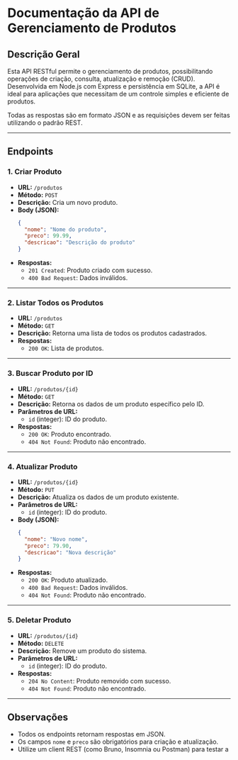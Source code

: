 # Documentação da API de Gerenciamento de Produtos

## Descrição Geral

Esta API RESTful permite o gerenciamento de produtos, possibilitando operações de criação, consulta, atualização e remoção (CRUD). Desenvolvida em Node.js com Express e persistência em SQLite, a API é ideal para aplicações que necessitam de um controle simples e eficiente de produtos.

Todas as respostas são em formato JSON e as requisições devem ser feitas utilizando o padrão REST.

---

## Endpoints

### 1. Criar Produto

- **URL:** `/produtos`
- **Método:** `POST`
- **Descrição:** Cria um novo produto.
- **Body (JSON):**
  ```json
  {
    "nome": "Nome do produto",
    "preco": 99.99,
    "descricao": "Descrição do produto"
  }
  ```
- **Respostas:**
  - `201 Created`: Produto criado com sucesso.
  - `400 Bad Request`: Dados inválidos.

---

### 2. Listar Todos os Produtos

- **URL:** `/produtos`
- **Método:** `GET`
- **Descrição:** Retorna uma lista de todos os produtos cadastrados.
- **Respostas:**
  - `200 OK`: Lista de produtos.

---

### 3. Buscar Produto por ID

- **URL:** `/produtos/{id}`
- **Método:** `GET`
- **Descrição:** Retorna os dados de um produto específico pelo ID.
- **Parâmetros de URL:**
  - `id` (integer): ID do produto.
- **Respostas:**
  - `200 OK`: Produto encontrado.
  - `404 Not Found`: Produto não encontrado.

---

### 4. Atualizar Produto

- **URL:** `/produtos/{id}`
- **Método:** `PUT`
- **Descrição:** Atualiza os dados de um produto existente.
- **Parâmetros de URL:**
  - `id` (integer): ID do produto.
- **Body (JSON):**
  ```json
  {
    "nome": "Novo nome",
    "preco": 79.90,
    "descricao": "Nova descrição"
  }
  ```
- **Respostas:**
  - `200 OK`: Produto atualizado.
  - `400 Bad Request`: Dados inválidos.
  - `404 Not Found`: Produto não encontrado.

---

### 5. Deletar Produto

- **URL:** `/produtos/{id}`
- **Método:** `DELETE`
- **Descrição:** Remove um produto do sistema.
- **Parâmetros de URL:**
  - `id` (integer): ID do produto.
- **Respostas:**
  - `204 No Content`: Produto removido com sucesso.
  - `404 Not Found`: Produto não encontrado.

---

## Observações

- Todos os endpoints retornam respostas em JSON.
- Os campos `nome` e `preco` são obrigatórios para criação e atualização.
- Utilize um client REST (como Bruno, Insomnia ou Postman) para testar a